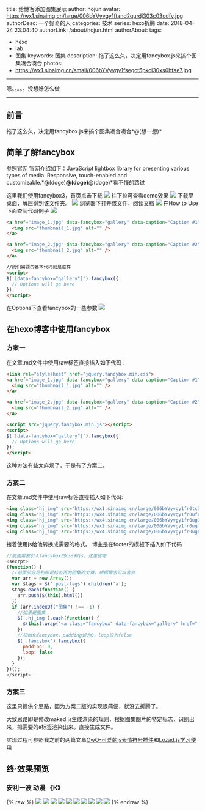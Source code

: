 title: 给博客添加图集展示
author: hojun
avatar: https://wx1.sinaimg.cn/large/006bYVyvgy1ftand2qurdj303c03cdfv.jpg
authorDesc: 一个好奇的人
categories: 技术
series: hexo折腾
date: 2018-04-24 23:04:40
authorLink: /about/hojun.html
authorAbout:
tags:
 - hexo
 - lab
 - 图集
keywords: 图集
description: 拖了这么久，决定用fancybox.js来搞个图集凑合凑合
photos:
 - https://wx1.sinaimg.cn/small/006bYVyvgy1fsegct5pkcj30xs0hfae7.jpg
---
嗯。。。。。没想好怎么做

---

## 前言

拖了这么久，决定用fancybox.js来搞个图集凑合凑合*@(想一想)*

## 简单了解fancybox

[参照官网](https://fancyapps.com/fancybox/3/)
官网介绍如下：JavaScript lightbox library for presenting various types of media. Responsive, touch-enabled and customizable.*@(doge)**@(doge)**@(doge)*看不懂的路过

这里我们使用fancybox3，首页点击下载
![](https://wx1.sinaimg.cn/large/006bYVyvgy1fsegct5pkcj30xs0hfae7.jpg)
往下拉可查看demo效果
![](https://wx2.sinaimg.cn/large/006bYVyvgy1fsegcsm25kj30y50hc139.jpg)
下载至桌面，解压得到该文件夹。
![](https://wx4.sinaimg.cn/large/006bYVyvgy1fsegcrtat7j30iy0i275u.jpg)
浏览器下打开该文件，阅读文档
![](https://wx2.sinaimg.cn/large/006bYVyvgy1fsegcr8vpwj30ix0i1t9v.jpg)
在How to Use下面查阅代码例子
![](https://wx2.sinaimg.cn/large/006bYVyvgy1fsegcqoqiaj30zk0i540v.jpg)
```html
<a href="image_1.jpg" data-fancybox="gallery" data-caption="Caption #1">
  <img src="thumbnail_1.jpg" alt="" />
</a>

<a href="image_2.jpg" data-fancybox="gallery" data-caption="Caption #2">
  <img src="thumbnail_2.jpg" alt="" />
</a>

//我们需要的基本代码就是这样
<script>
$('[data-fancybox="gallery"]').fancybox({
  // Options will go here
});
</script>
```
在Options下查看fancybox的一些参数
![](https://wx3.sinaimg.cn/large/006bYVyvgy1fsegcpzmk3j30yq0gpwfm.jpg)
## 在hexo博客中使用fancybox

### 方案一
在文章.md文件中使用raw标签直接插入如下代码：
```html
<link rel="stylesheet" href="jquery.fancybox.min.css">
<a href="image_1.jpg" data-fancybox="gallery" data-caption="Caption #1">
  <img src="thumbnail_1.jpg" alt="" />
</a>

<a href="image_2.jpg" data-fancybox="gallery" data-caption="Caption #2">
  <img src="thumbnail_2.jpg" alt="" />
</a>

<script src="jquery.fancybox.min.js"></script>
<script>
$('[data-fancybox="gallery"]').fancybox({
  // Options will go here
});
</script>
```
这种方法有些太麻烦了，于是有了方案二。

### 方案二
在文章.md文件中使用raw标签直接插入如下代码:
```html
<img class="hj_img" src="https://wx1.sinaimg.cn/large/006bYVyvgy1fr0tc3y3avj31kw0vzqv5.jpg">
<img class="hj_img" src="https://wx4.sinaimg.cn/large/006bYVyvgy1fr0ufullbkj31kw0vz4qq.jpg">
<img class="hj_img" src="https://wx4.sinaimg.cn/large/006bYVyvgy1fr0ug1074xj31kw0vr4qp.jpg">
<img class="hj_img" src="https://wx2.sinaimg.cn/large/006bYVyvgy1fr0ugfyw4aj31kw0vue82.jpg">
<img class="hj_img" src="https://wx4.sinaimg.cn/large/006bYVyvgy1fr0ug8ds8xj31kw0vxqv5.jpg">
```
接着使用js给他转换成需要的格式。
博主是在footer的模板下插入如下代码
```js
//前面需要引入fancybox的css和js，这里省略
<secrpt>
(function() {
  //前面部分是判断是标签否为图集的文章，根据需求可以舍弃
  var arr = new Array();
  var $tags = $('.post-tags').children('a');
  $tags.each(function() {
    arr.push($(this).html())
  })
  if (arr.indexOf("图集") !== -1) {
    //如果是图集
    $('.hj_img').each(function() {
      $(this).wrap('<a class="fancybox" data-fancybox="gallery" href="' + $(this).prop("src") + '"></a>'); 
    })
    //初始化fancybox，padding设为0，loop设为false
    $('.fancybox').fancybox({
      padding: 0,
      loop: false
    });
  }
})();
</script>
```

### 方案三

这里只提供个思路，因为方案二版的实现很简便，就没去折腾了。

大致思路即是修改maked.js生成渲染的规则，根据图集图片的特定标志，识别出来，把需要的a标签渲染出来。直接生成文件。

实现过程可参照我之前的两篇文章[OwO-可爱的js表情符号插件](https://www.hojun.cn/2018/04/22/OwO-%E5%8F%AF%E7%88%B1%E7%9A%84js%E8%A1%A8%E6%83%85%E7%AC%A6%E5%8F%B7%E6%8F%92%E4%BB%B6/)和[Lozad.js学习使用](https://www.hojun.cn/2017/11/15/Lozad-js%E5%AD%A6%E4%B9%A0%E4%BD%BF%E7%94%A8/)


## 终·效果预览

### 安利一波 动漫 《K》


{% raw %}
<img class="hj_img" src="https://wx4.sinaimg.cn/large/006bYVyvgy1fsegnd08yuj30xc1b446g.jpg">
<img class="hj_img" src="https://wx2.sinaimg.cn/large/006bYVyvgy1fsegnfmy6ej30go0q40uq.jpg">
<img class="hj_img" src="https://wx2.sinaimg.cn/large/006bYVyvgy1fsegnbb6kgj30go0quac7.jpg">
<img class="hj_img" src="https://wx2.sinaimg.cn/large/006bYVyvgy1fsegnehstlj30jg0dsgmu.jpg">
<img class="hj_img" src="https://wx3.sinaimg.cn/large/006bYVyvgy1fsegn9bgldj30hs0dcmz9.jpg">
<img class="hj_img" src="https://wx2.sinaimg.cn/large/006bYVyvgy1fsegn87jtsj30jg0e1jt8.jpg">
<img class="hj_img" src="https://wx3.sinaimg.cn/large/006bYVyvgy1fsegh7wng6j31ha0tywlt.jpg">
<img class="hj_img" src="https://wx2.sinaimg.cn/large/006bYVyvgy1fsegh62sqrj30qo0m8mzl.jpg">
<img class="hj_img" src="https://wx2.sinaimg.cn/large/006bYVyvgy1fsegh3ot0yj30xc0n6q68.jpg">
<img class="hj_img" src="https://wx3.sinaimg.cn/large/006bYVyvgy1fsegh20z9sj33ri2ni4mu.jpg">
{% endraw %}